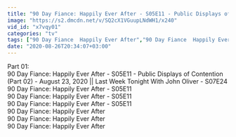 ```yaml
---
title: "90 Day Fiance: Happily Ever After - S05E11 - Public Displays of Contention (Part 02) - August 23, 2020 Last Week Tonight With John Oliver - S07E24"
image: "https://s2.dmcdn.net/v/SQ2cX1VGuupLNdWH1/x240"
vid_id: "x7vqy01"
categories: "tv"
tags: ["90 Day Fiance  Happily Ever After","90 Day Fiance  Happily Ever After - S05E11",]
date: "2020-08-26T20:34:07+03:00"
---
```

Part 01:   <br>90 Day Fiance: Happily Ever After - S05E11 - Public Displays of Contention (Part 02) - August 23, 2020 || Last Week Tonight With John Oliver - S07E24  <br>90 Day Fiance: Happily Ever After - S05E11  <br>90 Day Fiance: Happily Ever After - S05E11  <br>90 Day Fiance: Happily Ever After - S05E11  <br>90 Day Fiance: Happily Ever After  <br>90 Day Fiance: Happily Ever After  <br>90 Day Fiance: Happily Ever After
